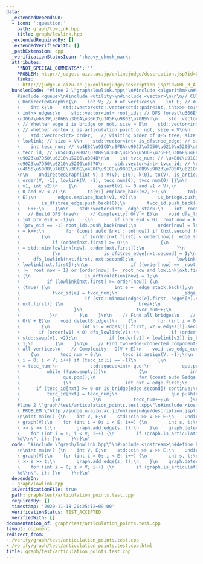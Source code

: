 ```yaml
---
data:
  _extendedDependsOn:
  - icon: ':question:'
    path: graph/lowlink.hpp
    title: graph/lowlink.hpp
  _extendedRequiredBy: []
  _extendedVerifiedWith: []
  _pathExtension: cpp
  _verificationStatusIcon: ':heavy_check_mark:'
  attributes:
    '*NOT_SPECIAL_COMMENTS*': ''
    PROBLEM: http://judge.u-aizu.ac.jp/onlinejudge/description.jsp?id=GRL_3_A
    links:
    - http://judge.u-aizu.ac.jp/onlinejudge/description.jsp?id=GRL_3_A
  bundledCode: "#line 2 \"graph/lowlink.hpp\"\n#include <algorithm>\n#include <cassert>\n\
    #include <queue>\n#include <utility>\n#include <vector>\n\n\n// CUT begin\nstruct\
    \ UndirectedGraph\n{\n    int V; // # of vertices\n    int E; // # of edges\n\
    \    int k;\n    std::vector<std::vector<std::pair<int, int>>> to;\n    std::vector<std::pair<int,\
    \ int>> edges;\n    std::vector<int> root_ids; // DFS forest\u306E\u69CB\u7BC9\
    \u3067\u6839\u306B\u306A\u3063\u305F\u9802\u70B9\n\n    std::vector<int> is_bridge;\
    \ // Whether edge i is bridge or not, size = E\n    std::vector<int> is_articulation;\
    \ // whether vertex i is articulation point or not, size = V\n\n    // lowlink\n\
    \    std::vector<int> order;   // visiting order of DFS tree, size = V\n    std::vector<int>\
    \ lowlink; // size = V\n    std::vector<int> is_dfstree_edge; // size = E\n\n\
    \    int tecc_num; // \u4E8C\u91CD\u8FBA\u9023\u7D50\u6210\u5206\u6570\n    std::vector<int>\
    \ tecc_id; // \u5404\u9802\u70B9\u304C\u4F55\u500B\u76EE\u306E\u4E8C\u91CD\u8FBA\
    \u9023\u7D50\u6210\u5206\u304B\n\n    int tvcc_num; // \u4E8C\u91CD\u9802\u70B9\
    \u9023\u7D50\u6210\u5206\u6570\n    std::vector<int> tvcc_id; // \u5404\u8FBA\u304C\
    \u4F55\u500B\u76EE\u306E\u4E8C\u91CD\u9802\u70B9\u9023\u7D50\u6210\u5206\u304B\
    \n\n    UndirectedGraph(int V) : V(V), E(0), k(0), to(V), is_articulation(V, 0),\
    \ order(V, -1), lowlink(V, -1), tecc_num(0), tvcc_num(0) {}\n\n    void add_edge(int\
    \ v1, int v2)\n    {\n        assert(v1 >= 0 and v1 < V);\n        assert(v2 >=\
    \ 0 and v2 < V);\n        to[v1].emplace_back(v2, E);\n        to[v2].emplace_back(v1,\
    \ E);\n        edges.emplace_back(v1, v2);\n        is_bridge.push_back(0);\n\
    \        is_dfstree_edge.push_back(0);\n        tvcc_id.push_back(-1);\n     \
    \   E++;\n    }\n\n    std::vector<int> _edge_stack;\n    int _root_now;\n\n \
    \   // Build DFS tree\n    // Complexity: O(V + E)\n    void dfs_lowlink(int now,\
    \ int prv_eid = -1)\n    {\n        if (prv_eid < 0) _root_now = k;\n        if\
    \ (prv_eid == -1) root_ids.push_back(now);\n        order[now] = lowlink[now]\
    \ = k++;\n        for (const auto &nxt : to[now]) if (nxt.second != prv_eid)\n\
    \        {\n            if (order[nxt.first] < order[now]) _edge_stack.push_back(nxt.second);\n\
    \            if (order[nxt.first] >= 0)\n            {\n                lowlink[now]\
    \ = std::min(lowlink[now], order[nxt.first]);\n            }\n            else\n\
    \            {\n                is_dfstree_edge[nxt.second] = 1;\n           \
    \     dfs_lowlink(nxt.first, nxt.second);\n                lowlink[now] = std::min(lowlink[now],\
    \ lowlink[nxt.first]);\n\n                if ((order[now] == _root_now and order[nxt.first]\
    \ != _root_now + 1) or (order[now] != _root_now and lowlink[nxt.first] >= order[now]))\
    \ {\n                    is_articulation[now] = 1;\n                }\n      \
    \          if (lowlink[nxt.first] >= order[now]) {\n                    while\
    \ (true) {\n                        int e = _edge_stack.back();\n            \
    \            tvcc_id[e] = tvcc_num;\n                        _edge_stack.pop_back();\n\
    \                        if (std::minmax(edges[e].first, edges[e].second) == std::minmax(now,\
    \ nxt.first)) {\n                            break;\n                        }\n\
    \                    }\n                    tvcc_num++;\n                }\n \
    \           }\n        }\n    }\n\n    // Find all bridges\n    // Complexity:\
    \ O(V + E)\n    void detectBridge()\n    {\n        for (int i = 0; i < E; i++)\n\
    \        {\n            int v1 = edges[i].first, v2 = edges[i].second;\n     \
    \       if (order[v1] < 0) dfs_lowlink(v1);\n            if (order[v1] > order[v2])\
    \ std::swap(v1, v2);\n            if (order[v1] < lowlink[v2]) is_bridge[i] =\
    \ 1;\n        }\n    }\n\n    // Find two-edge-connected components and classify\
    \ all vertices\n    // Complexity:  O(V + E)\n    void two_edge_connected_components()\n\
    \    {\n        tecc_num = 0;\n        tecc_id.assign(V, -1);\n\n        for (int\
    \ i = 0; i < V; i++) if (tecc_id[i] == -1)\n        {\n            tecc_id[i]\
    \ = tecc_num;\n            std::queue<int> que;\n            que.push(i);\n  \
    \          while (!que.empty())\n            {\n                int now = que.front();\n\
    \                que.pop();\n                for (const auto &edge : to[now])\n\
    \                {\n                    int nxt = edge.first;\n              \
    \      if (tecc_id[nxt] >= 0 or is_bridge[edge.second]) continue;\n          \
    \          tecc_id[nxt] = tecc_num;\n                    que.push(nxt);\n    \
    \            }\n            }\n            tecc_num++;\n        }\n    }\n};\n\
    #line 2 \"graph/test/articulation_points.test.cpp\"\n#include <iostream>\n#define\
    \ PROBLEM \"http://judge.u-aizu.ac.jp/onlinejudge/description.jsp?id=GRL_3_A\"\
    \n\nint main() {\n    int V, E;\n    std::cin >> V >> E;\n    UndirectedGraph\
    \ graph(V);\n    for (int i = 0; i < E; i++) {\n        int s, t;\n        std::cin\
    \ >> s >> t;\n        graph.add_edge(s, t);\n    }\n    graph.detectBridge();\n\
    \    for (int i = 0; i < V; i++) {\n        if (graph.is_articulation[i]) { printf(\"\
    %d\\n\", i); }\n    }\n}\n"
  code: "#include \"graph/lowlink.hpp\"\n#include <iostream>\n#define PROBLEM \"http://judge.u-aizu.ac.jp/onlinejudge/description.jsp?id=GRL_3_A\"\
    \n\nint main() {\n    int V, E;\n    std::cin >> V >> E;\n    UndirectedGraph\
    \ graph(V);\n    for (int i = 0; i < E; i++) {\n        int s, t;\n        std::cin\
    \ >> s >> t;\n        graph.add_edge(s, t);\n    }\n    graph.detectBridge();\n\
    \    for (int i = 0; i < V; i++) {\n        if (graph.is_articulation[i]) { printf(\"\
    %d\\n\", i); }\n    }\n}\n"
  dependsOn:
  - graph/lowlink.hpp
  isVerificationFile: true
  path: graph/test/articulation_points.test.cpp
  requiredBy: []
  timestamp: '2020-11-18 20:25:12+09:00'
  verificationStatus: TEST_ACCEPTED
  verifiedWith: []
documentation_of: graph/test/articulation_points.test.cpp
layout: document
redirect_from:
- /verify/graph/test/articulation_points.test.cpp
- /verify/graph/test/articulation_points.test.cpp.html
title: graph/test/articulation_points.test.cpp
---
```


